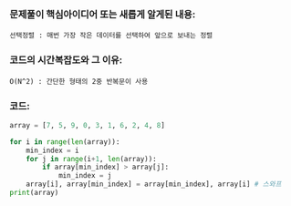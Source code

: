 
### 문제풀이 핵심아이디어 또는 새롭게 알게된 내용: 
    선택정렬 : 매번 가장 작은 데이터를 선택하여 앞으로 보내는 정렬
    
    
### 코드의 시간복잡도와 그 이유:
    O(N^2) : 간단한 형태의 2중 반복문이 사용
    
### 코드:
```python
array = [7, 5, 9, 0, 3, 1, 6, 2, 4, 8]

for i in range(len(array)):
    min_index = i
    for j in range(i+1, len(array)):
        if array[min_index] > array[j]:
            min_index = j
    array[i], array[min_index] = array[min_index], array[i] # 스와프
print(array)
```
